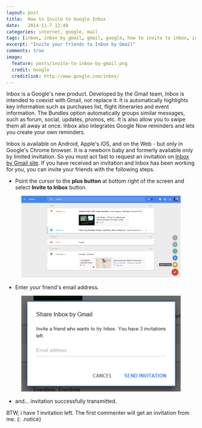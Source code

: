 ```yaml
---
layout: post
title:  How to Invite to Google Inbox
date:   2014-11-7 12:40
categories: internet, google, mail
tags: [inbox, inbox by gmail, gmail, google, how to invite to inbox, invite to inbox]
excerpt: "Invite your friends to Inbox by Gmail"
comments: true
image:
  feature: posts/invite-to-inbox-by-gmail.png
  credit: Google
  creditlink: http://www.google.com/inbox/
---
```


Inbox is a Google's new product. Developed by the Gmail team, Inbox is intended to coexist with Gmail, not replace it.
It is automatically highlights key information such as purchases list, flight itineraries and event information. The Bundles option automatically groups similar messages, such as forum, social, updates, promos, etc. It is also allow you to swipe them all away at once. Inbox also integrates Google Now reminders and lets you create your own reminders.

Inbox is available on Android, Apple's iOS, and on the Web - but only in Google's Chrome browser. It is a newborn baby and formerly available only by limited invitation. So you must act fast to request an invitation on [Inbox by Gmail site](http://www.google.com/inbox/). If you have received an invitation and Inbox has been working for you, you can invite your friends with the following steps.

* Point the cursor to the **plus button** at bottom right of the screen and select **Invite to Inbox** button.

<figure>
	<img src="/images/posts/invite-to-inbox-by-gmail-google.png" alt="How to invite to Inbox">
</figure>

* Enter your friend's email address.

<figure>
	<img src="/images/posts/invite-to-google-inbox.png" alt="How to invite to Inbox">
</figure>

* and... invitation successfully transmitted.

BTW, i have 1 invitation left. The first commenter will get an invitation from me.
{: .notice}
